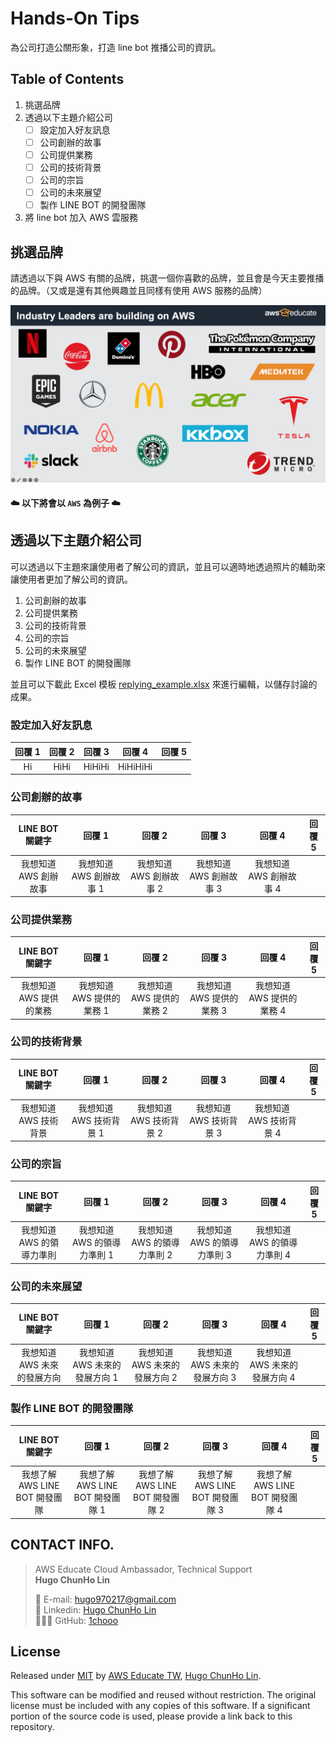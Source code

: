 # Hands-On Tips

為公司打造公關形象，打造 line bot 推播公司的資訊。

## Table of Contents
1. 挑選品牌
2. 透過以下主題介紹公司
   - [ ] 設定加入好友訊息
   - [ ] 公司創辦的故事
   - [ ] 公司提供業務
   - [ ] 公司的技術背景
   - [ ] 公司的宗旨
   - [ ] 公司的未來展望
   - [ ] 製作 LINE BOT 的開發團隊
4. 將 line bot 加入 AWS 雲服務

## 挑選品牌
請透過以下與 AWS 有關的品牌，挑選一個你喜歡的品牌，並且會是今天主要推播的品牌。（又或是還有其他興趣並且同樣有使用 AWS 服務的品牌）


![](./brands.png)

#### ☁️ 以下將會以 `AWS` 為例子 ☁️

## 透過以下主題介紹公司

可以透過以下主題來讓使用者了解公司的資訊，並且可以適時地透過照片的輔助來讓使用者更加了解公司的資訊。

1. 公司創辦的故事
2. 公司提供業務
3. 公司的技術背景
4. 公司的宗旨
5. 公司的未來展望
6. 製作 LINE BOT 的開發團隊

並且可以下載此 Excel 模板 [replying_example.xlsx](./replying_example.xlsx) 來進行編輯，以儲存討論的成果。

### 設定加入好友訊息

| 回覆 1 | 回覆 2 | 回覆 3 | 回覆 4 | 回覆 5 |
|:-:|:-:|:-:|:-:|:-:|
| Hi | HiHi | HiHiHi | HiHiHiHi | |

### 公司創辦的故事

| LINE BOT 關鍵字 | 回覆 1 | 回覆 2 | 回覆 3 | 回覆 4 | 回覆 5 |
|:-:|:-:|:-:|:-:|:-:|:-:|
| 我想知道 AWS 創辦故事 | 我想知道 AWS 創辦故事 1 | 我想知道 AWS 創辦故事 2 | 我想知道 AWS 創辦故事 3 | 我想知道 AWS 創辦故事 4 | |

### 公司提供業務

| LINE BOT 關鍵字 | 回覆 1 | 回覆 2 | 回覆 3 | 回覆 4 | 回覆 5 |
|:-:|:-:|:-:|:-:|:-:|:-:|
| 我想知道 AWS 提供的業務 | 我想知道 AWS 提供的業務 1 | 我想知道 AWS 提供的業務 2 | 我想知道 AWS 提供的業務 3 | 我想知道 AWS 提供的業務 4 | |
### 公司的技術背景

| LINE BOT 關鍵字 | 回覆 1 | 回覆 2 | 回覆 3 | 回覆 4 | 回覆 5 |
|:-:|:-:|:-:|:-:|:-:|:-:|
| 我想知道 AWS 技術背景 | 我想知道 AWS 技術背景 1 | 我想知道 AWS 技術背景 2 | 我想知道 AWS 技術背景 3 | 我想知道 AWS 技術背景 4 |  |

### 公司的宗旨

| LINE BOT 關鍵字 | 回覆 1 | 回覆 2 | 回覆 3 | 回覆 4 | 回覆 5 |
|:-:|:-:|:-:|:-:|:-:|:-:|
| 我想知道 AWS 的領導力準則 | 我想知道 AWS 的領導力準則 1 | 我想知道 AWS 的領導力準則 2 | 我想知道 AWS 的領導力準則 3 | 我想知道 AWS 的領導力準則 4 |  |

### 公司的未來展望

| LINE BOT 關鍵字 | 回覆 1 | 回覆 2 | 回覆 3 | 回覆 4 | 回覆 5 |
|:-:|:-:|:-:|:-:|:-:|:-:|
| 我想知道 AWS 未來的發展方向 | 我想知道 AWS 未來的發展方向 1 | 我想知道 AWS 未來的發展方向 2 | 我想知道 AWS 未來的發展方向 3 | 我想知道 AWS 未來的發展方向 4 |  |

### 製作 LINE BOT 的開發團隊

| LINE BOT 關鍵字 | 回覆 1 | 回覆 2 | 回覆 3 | 回覆 4 | 回覆 5 |
|:-:|:-:|:-:|:-:|:-:|:-:|
| 我想了解 AWS LINE BOT 開發團隊 | 我想了解 AWS LINE BOT 開發團隊 1 | 我想了解 AWS LINE BOT 開發團隊 2 | 我想了解 AWS LINE BOT 開發團隊 3 | 我想了解 AWS LINE BOT 開發團隊 4 |  |

## CONTACT INFO.

> AWS Educate Cloud Ambassador, Technical Support </br>
> **Hugo ChunHo Lin**
> 
> <aside>
>   📩 E-mail: <a href="mailto:hugo970217@gmail.com">hugo970217@gmail.com</a>
> <br>
>   🧳 Linkedin: <a href="https://www.linkedin.com/in/1chooo/">Hugo ChunHo Lin</a>
> <br>
>   👨🏻‍💻 GitHub: <a href="https://github.com/1chooo">1chooo</a>
>    
> </aside>

## License
Released under [MIT](./LICENSE) by [AWS Educate TW](https://aws.amazon.com/tw/education/awseducate/), [Hugo ChunHo Lin](https://github.com/1chooo).

This software can be modified and reused without restriction.
The original license must be included with any copies of this software.
If a significant portion of the source code is used, please provide a link back to this repository.